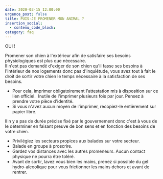 ```yaml
---
date: 2020-03-15 12:00:00
urgence_post: false
title: PUIS-JE PROMENER MON ANIMAL ?
insertion_social:
  - contenu_code_block:
category: faq
---
```


OUI \!

Promener son chien &agrave; l'ext&eacute;rieur afin de satisfaire ses besoins physiologiques est plus que n&eacute;cessaire.<br>Il n'est pas demand&eacute; d'exiger de son chien qu'il fasse ses besoins &agrave; l'int&eacute;rieur de nos logements donc pas d'inqui&eacute;tude, vous avez tout &agrave; fait le droit de sortir votre chien le temps n&eacute;cessaire &agrave; la satisfaction de ses besoins.

* Pour cela, imprimer obligatoirement l'attestation mis &agrave; disposition sur ce lien officiel.&nbsp; Inutile de l'imprimer plusieurs fois par jour. Pensez &agrave; prendre votre pi&egrave;ce d'identit&eacute;.
* Si vous n'avez aucun moyen de l'imprimer, recopiez-le enti&egrave;rement sur papier libre.&nbsp;

Il n y a pas de dur&eacute;e pr&eacute;cise fix&eacute; par le gouvernement donc c'est &agrave; vous de le d&eacute;terminer en faisant preuve de bon sens et en fonction des besoins de votre chien.

* Privil&eacute;giez les secteurs propices aux balades sur votre secteur.
* Balade en groupe &agrave; proscrire.
* Gardez vos distances avec les autres promeneurs. Aucun contact physique ne pourra &ecirc;tre tol&eacute;r&eacute;.
* Avant de sortir, lavez vous bien les mains, prenez si possible du gel hydro-alcoolique pour vous frictionner les mains dehors et avant de rentrer.